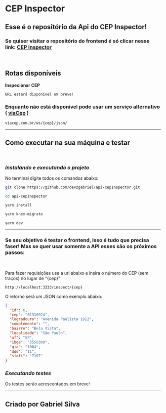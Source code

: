 # CEP Inspector

## Esse é o repositório da Api do CEP Inspector!

<!-- ### Você já pode testar o site se quiser! Só clicar nesse link: [CPF Inspector](sem-link) -->

### Se quiser visitar o repositório do frontend é só clicar nesse link: [CEP Inspector](https://github.com/devzgabriel/CEP-Inspector)

<br>

## Rotas disponíveis

**Inspecionar CEP**

```HTTP
URL estará disponível em breve!
```

### Enquanto não está disponivel pode usar um serviço alternativo ( [viaCep](https://viacep.com.br/) )

```HTTP
viacep.com.br/ws/{cep}/json/
```

<hr>

## **Como executar na sua máquina e testar**

<br>

### **_Instalando e executando o projeto_**

No terminal digite todos os comandos abaixo:

```Bash
git clone https://github.com/devzgabriel/api-cepInspector.git
```

```Bash
cd api-cepInspector
```

```Bash
yarn install
```

```Bash
yarn knex-migrate
```

```Bash
yarn dev
```

<hr>

### **Se seu objetivo é testar o frontend, isso é tudo que precisa faser! Mas se quer usar somente a API esses são os próximos passos:**

<br>

Para fazer requisições use a url abaixo e insira o número do CEP (sem traços) no lugar de "{cep}"

```HTTP
http://localhost:3333/inspect/{cep}
```

O retorno será um JSON como exemplo abaixo:

```JSON
{
  "id": 6,
  "cep": "01310924",
  "logradouro": "Avenida Paulista 1912",
  "complemento": "",
  "bairro": "Bela Vista",
  "localidade": "São Paulo",
  "uf": "SP",
  "ibge": "3550308",
  "gia": "1004",
  "ddd": "11",
  "siafi": "7107"
}
```

### **_Executando testes_**

Os testes serão acrescentados em breve!

<!--
Para executar todos os testes digite o comando abaixo

```Bash
yarn test
``` -->

<hr>

## **Criado por Gabriel Silva**
